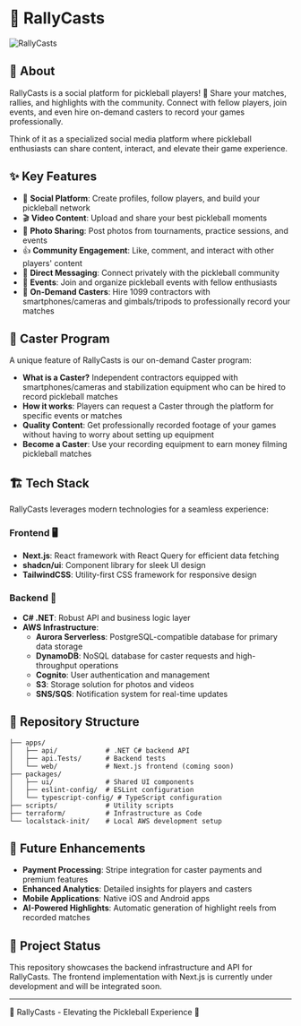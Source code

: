 # 🏓 RallyCasts

![RallyCasts](https://img.shields.io/badge/RallyCasts-Pickleball%20Social%20Platform-blue)

## 🎯 About

RallyCasts is a social platform for pickleball players! 🏓 Share your matches, rallies, and highlights with the community. Connect with fellow players, join events, and even hire on-demand casters to record your games professionally.

Think of it as a specialized social media platform where pickleball enthusiasts can share content, interact, and elevate their game experience.

## ✨ Key Features

- 📱 **Social Platform**: Create profiles, follow players, and build your pickleball network
- 🎬 **Video Content**: Upload and share your best pickleball moments
- 📸 **Photo Sharing**: Post photos from tournaments, practice sessions, and events
- 👍 **Community Engagement**: Like, comment, and interact with other players' content
- 💬 **Direct Messaging**: Connect privately with the pickleball community
- 📅 **Events**: Join and organize pickleball events with fellow enthusiasts
- 🎥 **On-Demand Casters**: Hire 1099 contractors with smartphones/cameras and gimbals/tripods to professionally record your matches

## 🎥 Caster Program

A unique feature of RallyCasts is our on-demand Caster program:

- **What is a Caster?** Independent contractors equipped with smartphones/cameras and stabilization equipment who can be hired to record pickleball matches
- **How it works**: Players can request a Caster through the platform for specific events or matches
- **Quality Content**: Get professionally recorded footage of your games without having to worry about setting up equipment
- **Become a Caster**: Use your recording equipment to earn money filming pickleball matches

## 🏗️ Tech Stack

RallyCasts leverages modern technologies for a seamless experience:

### Frontend 🖥️
- **Next.js**: React framework with React Query for efficient data fetching
- **shadcn/ui**: Component library for sleek UI design
- **TailwindCSS**: Utility-first CSS framework for responsive design

### Backend 🔧
- **C# .NET**: Robust API and business logic layer
- **AWS Infrastructure**:
  - **Aurora Serverless**: PostgreSQL-compatible database for primary data storage
  - **DynamoDB**: NoSQL database for caster requests and high-throughput operations
  - **Cognito**: User authentication and management
  - **S3**: Storage solution for photos and videos
  - **SNS/SQS**: Notification system for real-time updates

## 🧩 Repository Structure

```
├── apps/
│   ├── api/            # .NET C# backend API
│   ├── api.Tests/      # Backend tests
│   └── web/            # Next.js frontend (coming soon)
├── packages/
│   ├── ui/             # Shared UI components
│   ├── eslint-config/  # ESLint configuration
│   └── typescript-config/ # TypeScript configuration
├── scripts/            # Utility scripts
├── terraform/          # Infrastructure as Code
└── localstack-init/    # Local AWS development setup
```

## 🔮 Future Enhancements

- **Payment Processing**: Stripe integration for caster payments and premium features
- **Enhanced Analytics**: Detailed insights for players and casters
- **Mobile Applications**: Native iOS and Android apps
- **AI-Powered Highlights**: Automatic generation of highlight reels from recorded matches

## 📝 Project Status

This repository showcases the backend infrastructure and API for RallyCasts. The frontend implementation with Next.js is currently under development and will be integrated soon.

---

🏓 RallyCasts - Elevating the Pickleball Experience 🏓
